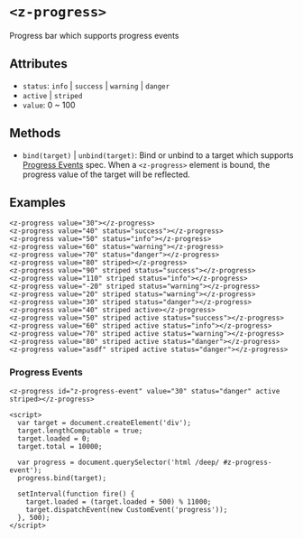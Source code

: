 # `<z-progress>`

Progress bar which supports progress events

## Attributes

- `status`: `info` | `success` | `warning` | `danger`
- `active` | `striped`
- `value`: 0 ~ 100

## Methods

- `bind(target)` | `unbind(target)`: Bind or unbind to a target which supports [Progress Events](http://www.w3.org/TR/progress-events/) spec. When a `<z-progress>` element is bound, the progress value of the target will be reflected.

## Examples

```
<z-progress value="30"></z-progress>
<z-progress value="40" status="success"></z-progress>
<z-progress value="50" status="info"></z-progress>
<z-progress value="60" status="warning"></z-progress>
<z-progress value="70" status="danger"></z-progress>
<z-progress value="80" striped></z-progress>
<z-progress value="90" striped status="success"></z-progress>
<z-progress value="110" striped status="info"></z-progress>
<z-progress value="-20" striped status="warning"></z-progress>
<z-progress value="20" striped status="warning"></z-progress>
<z-progress value="30" striped status="danger"></z-progress>
<z-progress value="40" striped active></z-progress>
<z-progress value="50" striped active status="success"></z-progress>
<z-progress value="60" striped active status="info"></z-progress>
<z-progress value="70" striped active status="warning"></z-progress>
<z-progress value="80" striped active status="danger"></z-progress>
<z-progress value="asdf" striped active status="danger"></z-progress>
```

### Progress Events

```
<z-progress id="z-progress-event" value="30" status="danger" active striped></z-progress>

<script>
  var target = document.createElement('div');
  target.lengthComputable = true;
  target.loaded = 0;
  target.total = 10000;

  var progress = document.querySelector('html /deep/ #z-progress-event');
  progress.bind(target);

  setInterval(function fire() {
    target.loaded = (target.loaded + 500) % 11000;
    target.dispatchEvent(new CustomEvent('progress'));
  }, 500);
</script>
```
